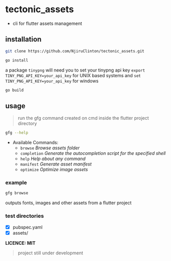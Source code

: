 # tectonic_assets
- cli for flutter assets management

## installation
```bash
git clone https://github.com/NjiruClinton/tectonic_assets.git
```
```bash
go install
```
a package `tinypng` will need you to set your tinypng api key
`export TINY_PNG_API_KEY=your_api_key` for UNIX based systems and `set TINY_PNG_API_KEY=your_api_key` for windows

```bash
go build
```

## usage
> run the gfg command created on cmd inside the flutter project directory
```bash
gfg --help
```
* Available Commands:
  * `browse` *Browse assets folder*
  * `completion` *Generate the autocompletion script for the specified shell*
  * `help` *Help about any command*
  * `manifest` *Generate asset manifest*
  * `optimize` *Optimize image assets*

### example
```bash
gfg browse
```
outputs fonts, images and other assets from a flutter project

### test directories
- [x] pubspec.yaml
- [x] assets/

**LICENCE: MIT**


> project still under development